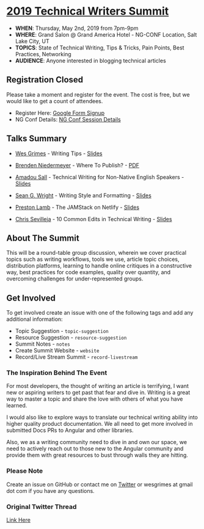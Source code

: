 # [2019 Technical Writers Summit](https://www.ng-conf.org/2019/sessions/technical-writers-summit/)

* **WHEN**: Thursday, May 2nd, 2019 from 7pm-9pm
* **WHERE**: Grand Salon @ Grand America Hotel - NG-CONF Location, Salt Lake City, UT
* **TOPICS**: State of Technical Writing, Tips & Tricks, Pain Points, Best Practices, Networking
* **AUDIENCE**: Anyone interested in blogging technical articles

## Registration Closed

Please take a moment and register for the event. The cost is free, but we would like to get a count of attendees. 

* Register Here: [Google Form Signup](https://forms.gle/MNA9zN9Ds73XW2vGA)
* NG Conf Details: [NG Conf Session Details](https://www.ng-conf.org/2019/sessions/technical-writers-summit/)

## Talks Summary

- [Wes Grimes](https://twitter.com/wesgrimes) - Writing Tips - [Slides](https://docs.google.com/presentation/d/1gbvPZuM-zPz37vV_Zx3FM0sEQHNBowPCER0s4NK5Vh4)

- [Brenden Niedermeyer](https://twitter.com/TheNieds) - Where To Publish? - [PDF](https://github.com/bniedermeyer/publishing-tech-writing-ng-conf/blob/master/publishing-tech-writing.pdf)

- [Amadou Sall](https://twitter.com/ahasall) - Technical Writing for Non-Native English Speakers - [Slides](http://bit.ly/2H4xfPv)

- [Sean G. Wright](https://twitter.com/seangwright) - Writing Style and Formatting - [Slides](https://docs.google.com/presentation/d/1aMxhIi_ep3-2PqwEy5RlqkT2r3iiaZx7EkA_qon5QKg)

- [Preston Lamb](https://twitter.com/plambweb) - The JAMStack on Netlify - [Slides](https://pjlc.dev/ngconf-writers)

- [Chris Sevilleja](https://twitter.com/chrisoncode) - 10 Common Edits in Technical Writing - [Slides](https://slides.com/chrisoncode/10-common-technical-writing-edits)

## About The Summit

This will be a round-table group discussion, wherein we cover practical topics such as writing workflows, tools we use, article topic choices, distribution platforms, learning to handle online critiques in a constructive way, best practices for code examples, quality over quantity, and overcoming challenges for under-represented groups.

## Get Involved

To get involved create an issue with one of the following tags and add any additional information:

* Topic Suggestion - `topic-suggestion`
* Resource Suggestion - `resource-suggestion`
* Summit Notes - `notes`
* Create Summit Website - `website`
* Record/Live Stream Summit - `record-livestream`

### The Inspiration Behind The Event
For most developers, the thought of writing an article is terrifying, I want new or aspiring writers to get past that fear and dive in. Writing is a great way to master a topic and share the love with others of what you have learned.

I would also like to explore ways to translate our technical writing ability into higher quality product documentation. We all need to get more involved in submitted Docs PRs to Angular and other libraries.

Also, we as a writing community need to dive in and own our space, we need to actively reach out to those new to the Angular community and provide them with great resources to bust through walls they are hitting.

### Please Note
Create an issue on GitHub or contact me on [Twitter](https://twitter.com/wesgrimes) or wesgrimes at gmail dot com if you have any questions.

### Original Twitter Thread
[Link Here](https://twitter.com/wesgrimes/status/1113110682969497602)
